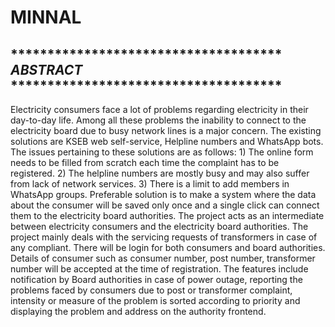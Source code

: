 # MINNAL
## ************************************* *ABSTRACT* *************************************

Electricity consumers face a lot of problems regarding electricity in their day-to-day life. Among all these problems the inability to connect to the electricity board due to busy network lines is a major concern. The existing solutions are KSEB web self-service, Helpline numbers and WhatsApp bots. The issues pertaining to these solutions are as follows: 1) The online form needs to be filled from scratch each time the complaint has to be registered. 2) The helpline numbers are mostly busy and may also suffer from lack of network services. 3) There is a limit to add members in WhatsApp groups. Preferable solution is to make a system where the data about the consumer will be saved only once and a single click can connect them to the electricity board authorities. The project acts as an intermediate between electricity consumers and the electricity board authorities. The project mainly deals with the servicing requests of transformers in case of any compliant. There will be login for both consumers and board authorities. Details of consumer such as consumer number, post number, transformer number will be accepted at the time of registration. The features include notification by Board authorities in case of power outage, reporting the problems faced by consumers due to post or transformer complaint, intensity or measure of the problem is sorted according to priority and displaying the problem and address on the authority frontend.
